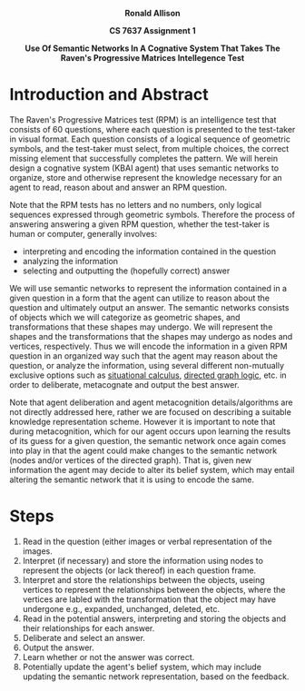 <p style='text-align: center;'><b>Ronald Allison</b></p>
<p style='text-align: center;'><b>CS 7637 Assignment 1</b></p>
<p style='text-align: center;'><b>Use Of Semantic Networks In A Cognative System That Takes The Raven's Progressive Matrices Intellegence Test</b></p>


# Introduction and Abstract

The Raven's Progressive Matrices test (RPM) is an intelligence test that consists of 60 questions, where each question is presented to the test-taker in visual format.  Each question consists of a logical sequence of geometric symbols, and the test-taker must select, from multiple choices, the correct missing element that successfully completes the pattern.  We will herein design a cognative system    (KBAI agent) that uses semantic networks to organize, store and otherwise represent the knowledge necessary for an agent to read, reason about and answer an RPM question. 

Note that the RPM tests has no letters and no numbers, only logical sequences expressed through geometric symbols.  Therefore the process of answering  answering a given RPM question, whether the test-taker is human or computer, generally involves:
- interpreting and encoding the information contained in the question
- analyzing the information 
- selecting and outputting the (hopefully correct) answer

We will use semantic networks to represent the information contained in a given question in a form that the agent can utilize to reason about the question and ultimately output an answer.  The semantic networks consists of objects which we will categorize as geometric shapes, and transformations that these shapes may undergo.  We will represent the shapes and the transformations that the shapes may undergo as nodes and vertices, respectively.  Thus we will encode the information in a given RPM question in an organized way such that the agent may reason about the question, or analyze the information, using several different non-mutually exclusive options such as [situational calculus](https://en.wikipedia.org/wiki/Situation_calculus), [directed graph logic](https://en.wikipedia.org/wiki/Directed_graph), etc. in order to deliberate, metacognate and output the best answer.  

Note that agent deliberation and agent metacognition details/algorithms are not directly addressed here, rather we are focused on describing a suitable knowledge representation scheme.  However it is important to note that during metacognition, which for our agent occurs upon learning the results of its guess for a given question, the semantic network once again comes into play in that the agent could make changes to the semantic network (nodes and/or vertices of the directed graph).  That is, given new information the agent may decide to alter its belief system, which may entail altering the semantic network that it is using to encode the same.  

# Steps
1. Read in the question (either images or verbal representation of the images.
2. Interpret (if necessary) and store the information using nodes to represent
the objects (or lack thereof) in each question frame.
3. Interpret and store the relationships between the objects, useing vertices
to represent the relationships between the objects, where the vertices are
labled with the transformation that the object may have undergone e.g., expanded,
unchanged, deleted, etc. 
4. Read in the potential answers, interpreting and storing the objects and their
relationships for each answer.
5. Deliberate and select an answer.
6. Output the answer.
7. Learn whether or not the answer was correct.
8. Potentially update the agent's belief system, which may include updating the
semantic network representation, based on the feedback.




